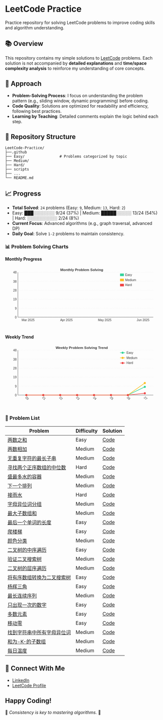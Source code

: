 # **LeetCode Practice**  
Practice repository for solving LeetCode problems to improve coding skills and algorithm understanding.


## **📚 Overview**  
This repository contains my simple solutions to [LeetCode](https://leetcode.com/) problems. Each solution is not accompanied by **detailed explanations** and **time/space complexity analysis** to reinforce my understanding of core concepts.


## **🚀 Approach**  
- **Problem-Solving Process**: I focus on understanding the problem pattern (e.g., sliding window, dynamic programming) before coding.  
- **Code Quality**: Solutions are optimized for readability and efficiency, following best practices.  
- **Learning by Teaching**: Detailed comments explain the logic behind each step.


## **📂 Repository Structure**  
```
LeetCode-Practice/
├──.github
├── Easy/                # Problems categorized by topic
├── Medium/
├── Hard/
├── scripts
├── ...
└── README.md
```


## **📈 Progress**

- **Total Solved**: `24` problems (Easy: `9`, Medium: `13`, Hard: `2`)
- Easy: ███░░░░░░░ 9/24 (37%) | Medium: █████░░░░░ 13/24 (54%) | Hard: ░░░░░░░░░░ 2/24 (8%)
- **Current Focus**: Advanced algorithms (e.g., graph traversal, advanced DP)
- **Daily Goal**: Solve `1-2` problems to maintain consistency.

### 📊 Problem Solving Charts

**Monthly Progress**

<svg width="600" height="250" viewBox="0 0 600 250" xmlns="http://www.w3.org/2000/svg">
  <style>
    .axis { stroke: #333; stroke-width: 1; }
    .grid { stroke: #ddd; stroke-width: 0.5; stroke-dasharray: 2,2; }
    .label { font-family: Arial; font-size: 12px; fill: #333; }
    .title { font-family: Arial; font-size: 14px; font-weight: bold; fill: #333; }
  </style>
  <text x="300" y="20" text-anchor="middle" class="title">Monthly Problem Solving</text>
  <line x1="50" y1="200" x2="580" y2="200" class="axis" />
  <line x1="50" y1="25" x2="50" y2="200" class="axis" />
  <line x1="50" y1="200" x2="580" y2="200" class="grid" />
  <text x="45" y="205" text-anchor="end" class="label">0</text>
  <line x1="50" y1="165" x2="580" y2="165" class="grid" />
  <text x="45" y="170" text-anchor="end" class="label">9</text>
  <line x1="50" y1="130" x2="580" y2="130" class="grid" />
  <text x="45" y="135" text-anchor="end" class="label">19</text>
  <line x1="50" y1="95" x2="580" y2="95" class="grid" />
  <text x="45" y="100" text-anchor="end" class="label">28</text>
  <line x1="50" y1="60" x2="580" y2="60" class="grid" />
  <text x="45" y="65" text-anchor="end" class="label">38</text>
  <line x1="50" y1="25" x2="580" y2="25" class="grid" />
  <text x="45" y="30" text-anchor="end" class="label">48</text>
  <text x="-60.0" y="215" text-anchor="middle" class="label">Feb 2025</text>
  <rect x="-130" y="200" width="40" height="0" fill="#34D399" opacity="0.8">
    <title>Easy: 0</title>
  </rect>
  <rect x="-80" y="200" width="40" height="0" fill="#FBBF24" opacity="0.8">
    <title>Medium: 0</title>
  </rect>
  <rect x="-30" y="200" width="40" height="0" fill="#EF4444" opacity="0.8">
    <title>Hard: 0</title>
  </rect>
  <text x="90.0" y="215" text-anchor="middle" class="label">Mar 2025</text>
  <rect x="20" y="200" width="40" height="0" fill="#34D399" opacity="0.8">
    <title>Easy: 0</title>
  </rect>
  <rect x="70" y="200" width="40" height="0" fill="#FBBF24" opacity="0.8">
    <title>Medium: 0</title>
  </rect>
  <rect x="120" y="200" width="40" height="0" fill="#EF4444" opacity="0.8">
    <title>Hard: 0</title>
  </rect>
  <text x="240.0" y="215" text-anchor="middle" class="label">Apr 2025</text>
  <rect x="170" y="200" width="40" height="0" fill="#34D399" opacity="0.8">
    <title>Easy: 0</title>
  </rect>
  <rect x="220" y="200" width="40" height="0" fill="#FBBF24" opacity="0.8">
    <title>Medium: 0</title>
  </rect>
  <rect x="270" y="200" width="40" height="0" fill="#EF4444" opacity="0.8">
    <title>Hard: 0</title>
  </rect>
  <text x="390.0" y="215" text-anchor="middle" class="label">May 2025</text>
  <rect x="320" y="200" width="40" height="0" fill="#34D399" opacity="0.8">
    <title>Easy: 0</title>
  </rect>
  <rect x="370" y="200" width="40" height="0" fill="#FBBF24" opacity="0.8">
    <title>Medium: 0</title>
  </rect>
  <rect x="420" y="200" width="40" height="0" fill="#EF4444" opacity="0.8">
    <title>Hard: 0</title>
  </rect>
  <text x="540.0" y="215" text-anchor="middle" class="label">Jun 2025</text>
  <rect x="470" y="200" width="40" height="0" fill="#34D399" opacity="0.8">
    <title>Easy: 0</title>
  </rect>
  <rect x="520" y="200" width="40" height="0" fill="#FBBF24" opacity="0.8">
    <title>Medium: 0</title>
  </rect>
  <rect x="570" y="200" width="40" height="0" fill="#EF4444" opacity="0.8">
    <title>Hard: 0</title>
  </rect>
  <text x="690.0" y="215" text-anchor="middle" class="label">Jul 2025</text>
  <rect x="620" y="168" width="40" height="32" fill="#34D399" opacity="0.8">
    <title>Easy: 9</title>
  </rect>
  <rect x="670" y="153" width="40" height="47" fill="#FBBF24" opacity="0.8">
    <title>Medium: 13</title>
  </rect>
  <rect x="720" y="193" width="40" height="7" fill="#EF4444" opacity="0.8">
    <title>Hard: 2</title>
  </rect>
  <rect x="450" y="30" width="15" height="10" fill="#34D399" />
  <text x="470" y="39" class="label">Easy</text>
  <rect x="450" y="50" width="15" height="10" fill="#FBBF24" />
  <text x="470" y="59" class="label">Medium</text>
  <rect x="450" y="70" width="15" height="10" fill="#EF4444" />
  <text x="470" y="79" class="label">Hard</text>
</svg>

**Weekly Trend**

<svg width="600" height="250" viewBox="0 0 600 250" xmlns="http://www.w3.org/2000/svg">
  <style>
    .axis { stroke: #333; stroke-width: 1; }
    .grid { stroke: #ddd; stroke-width: 0.5; stroke-dasharray: 2,2; }
    .label { font-family: Arial; font-size: 12px; fill: #333; }
    .title { font-family: Arial; font-size: 14px; font-weight: bold; fill: #333; }
    .line { fill: none; stroke-width: 2; }
    .point { r: 4; }
  </style>
  <text x="300" y="20" text-anchor="middle" class="title">Weekly Problem Solving Trend</text>
  <line x1="50" y1="200" x2="580" y2="200" class="axis" />
  <line x1="50" y1="25" x2="50" y2="200" class="axis" />
  <line x1="50" y1="200" x2="580" y2="200" class="grid" />
  <text x="45" y="205" text-anchor="end" class="label">0</text>
  <line x1="50" y1="165" x2="580" y2="165" class="grid" />
  <text x="45" y="170" text-anchor="end" class="label">9</text>
  <line x1="50" y1="130" x2="580" y2="130" class="grid" />
  <text x="45" y="135" text-anchor="end" class="label">19</text>
  <line x1="50" y1="95" x2="580" y2="95" class="grid" />
  <text x="45" y="100" text-anchor="end" class="label">28</text>
  <line x1="50" y1="60" x2="580" y2="60" class="grid" />
  <text x="45" y="65" text-anchor="end" class="label">38</text>
  <line x1="50" y1="25" x2="580" y2="25" class="grid" />
  <text x="45" y="30" text-anchor="end" class="label">48</text>
  <path d="M83.125,200 L149.375,200 L215.625,200 L281.875,200 L348.125,200 L414.375,200 L480.625,200 L546.875,168" class="line" stroke="#34D399" />
  <circle cx="83.125" cy="200" class="point" fill="#34D399" />
  <circle cx="149.375" cy="200" class="point" fill="#34D399" />
  <circle cx="215.625" cy="200" class="point" fill="#34D399" />
  <circle cx="281.875" cy="200" class="point" fill="#34D399" />
  <circle cx="348.125" cy="200" class="point" fill="#34D399" />
  <circle cx="414.375" cy="200" class="point" fill="#34D399" />
  <circle cx="480.625" cy="200" class="point" fill="#34D399" />
  <circle cx="546.875" cy="168" class="point" fill="#34D399" />
  <path d="M83.125,200 L149.375,200 L215.625,200 L281.875,200 L348.125,200 L414.375,200 L480.625,200 L546.875,153" class="line" stroke="#FBBF24" />
  <circle cx="83.125" cy="200" class="point" fill="#FBBF24" />
  <circle cx="149.375" cy="200" class="point" fill="#FBBF24" />
  <circle cx="215.625" cy="200" class="point" fill="#FBBF24" />
  <circle cx="281.875" cy="200" class="point" fill="#FBBF24" />
  <circle cx="348.125" cy="200" class="point" fill="#FBBF24" />
  <circle cx="414.375" cy="200" class="point" fill="#FBBF24" />
  <circle cx="480.625" cy="200" class="point" fill="#FBBF24" />
  <circle cx="546.875" cy="153" class="point" fill="#FBBF24" />
  <path d="M83.125,200 L149.375,200 L215.625,200 L281.875,200 L348.125,200 L414.375,200 L480.625,200 L546.875,193" class="line" stroke="#EF4444" />
  <circle cx="83.125" cy="200" class="point" fill="#EF4444" />
  <circle cx="149.375" cy="200" class="point" fill="#EF4444" />
  <circle cx="215.625" cy="200" class="point" fill="#EF4444" />
  <circle cx="281.875" cy="200" class="point" fill="#EF4444" />
  <circle cx="348.125" cy="200" class="point" fill="#EF4444" />
  <circle cx="414.375" cy="200" class="point" fill="#EF4444" />
  <circle cx="480.625" cy="200" class="point" fill="#EF4444" />
  <circle cx="546.875" cy="193" class="point" fill="#EF4444" />
  <text x="83.125" y="215" text-anchor="middle" class="label" transform="rotate(45,83.125,215)">20</text>
  <text x="149.375" y="215" text-anchor="middle" class="label" transform="rotate(45,149.375,215)">21</text>
  <text x="215.625" y="215" text-anchor="middle" class="label" transform="rotate(45,215.625,215)">22</text>
  <text x="281.875" y="215" text-anchor="middle" class="label" transform="rotate(45,281.875,215)">23</text>
  <text x="348.125" y="215" text-anchor="middle" class="label" transform="rotate(45,348.125,215)">24</text>
  <text x="414.375" y="215" text-anchor="middle" class="label" transform="rotate(45,414.375,215)">25</text>
  <text x="480.625" y="215" text-anchor="middle" class="label" transform="rotate(45,480.625,215)">26</text>
  <text x="546.875" y="215" text-anchor="middle" class="label" transform="rotate(45,546.875,215)">27</text>
  <line x1="450" y1="35" x2="470" y2="35" class="line" stroke="#34D399" />
  <circle cx="460" cy="35" class="point" fill="#34D399" />
  <text x="475" y="39" class="label">Easy</text>
  <line x1="450" y1="55" x2="470" y2="55" class="line" stroke="#FBBF24" />
  <circle cx="460" cy="55" class="point" fill="#FBBF24" />
  <text x="475" y="59" class="label">Medium</text>
  <line x1="450" y1="75" x2="470" y2="75" class="line" stroke="#EF4444" />
  <circle cx="460" cy="75" class="point" fill="#EF4444" />
  <text x="475" y="79" class="label">Hard</text>
</svg>

### 📃 Problem List

| Problem | Difficulty | Solution |
|---------|------------|----------|
| [两数之和](https://leetcode.com/problems/两数之和/) | Easy | [Code](././Easy/1.两数之和.py) |
| [两数相加](https://leetcode.com/problems/两数相加/) | Medium | [Code](././Medium/2.两数相加.py) |
| [无重复字符的最长子串](https://leetcode.com/problems/无重复字符的最长子串/) | Medium | [Code](././Medium/3.无重复字符的最长子串.py) |
| [寻找两个正序数组的中位数](https://leetcode.com/problems/寻找两个正序数组的中位数/) | Hard | [Code](././Hard/4.寻找两个正序数组的中位数.py) |
| [盛最多水的容器](https://leetcode.com/problems/盛最多水的容器/) | Medium | [Code](././Medium/11.盛最多水的容器.py) |
| [下一个排列](https://leetcode.com/problems/下一个排列/) | Medium | [Code](././Medium/31.下一个排列.py) |
| [接雨水](https://leetcode.com/problems/接雨水/) | Hard | [Code](././Hard/42.接雨水.py) |
| [字母异位词分组](https://leetcode.com/problems/字母异位词分组/) | Medium | [Code](././Medium/49.字母异位词分组.py) |
| [最大子数组和](https://leetcode.com/problems/最大子数组和/) | Medium | [Code](././Medium/53.最大子数组和.py) |
| [最后一个单词的长度](https://leetcode.com/problems/最后一个单词的长度/) | Easy | [Code](././Easy/58.最后一个单词的长度.py) |
| [爬楼梯](https://leetcode.com/problems/爬楼梯/) | Easy | [Code](././Easy/70.爬楼梯.py) |
| [颜色分类](https://leetcode.com/problems/颜色分类/) | Medium | [Code](././Medium/75.颜色分类.py) |
| [二叉树的中序遍历](https://leetcode.com/problems/二叉树的中序遍历/) | Easy | [Code](././Easy/94.二叉树的中序遍历.py) |
| [验证二叉搜索树](https://leetcode.com/problems/验证二叉搜索树/) | Medium | [Code](././Medium/98.验证二叉搜索树.py) |
| [二叉树的层序遍历](https://leetcode.com/problems/二叉树的层序遍历/) | Medium | [Code](././Medium/102.二叉树的层序遍历.py) |
| [将有序数组转换为二叉搜索树](https://leetcode.com/problems/将有序数组转换为二叉搜索树/) | Easy | [Code](././Easy/108.将有序数组转换为二叉搜索树.py) |
| [杨辉三角](https://leetcode.com/problems/杨辉三角/) | Easy | [Code](././Easy/118.杨辉三角.py) |
| [最长连续序列](https://leetcode.com/problems/最长连续序列/) | Medium | [Code](././Medium/128.最长连续序列.py) |
| [只出现一次的数字](https://leetcode.com/problems/只出现一次的数字/) | Easy | [Code](././Easy/136.只出现一次的数字.py) |
| [多数元素](https://leetcode.com/problems/多数元素/) | Easy | [Code](././Easy/169.多数元素.py) |
| [移动零](https://leetcode.com/problems/移动零/) | Easy | [Code](././Easy/283.移动零.py) |
| [找到字符串中所有字母异位词](https://leetcode.com/problems/找到字符串中所有字母异位词/) | Medium | [Code](././Medium/438.找到字符串中所有字母异位词.py) |
| [和为-K-的子数组](https://leetcode.com/problems/和为-k-的子数组/) | Medium | [Code](././Medium/560.和为-k-的子数组.py) |
| [每日温度](https://leetcode.com/problems/每日温度/) | Medium | [Code](././Medium/739.每日温度.py) |


## **🤝 Connect With Me**  
- [LinkedIn](https://www.linkedin.com/in/611de/)  
- [LeetCode Profile](https://leetcode.cn/u/611de/)

## **Happy Coding!**  
🚀 *Consistency is key to mastering algorithms.* 🚀  
